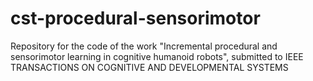 # cst-procedural-sensorimotor
Repository for the code of the work "Incremental procedural and sensorimotor learning in cognitive humanoid robots", submitted to IEEE TRANSACTIONS ON COGNITIVE AND DEVELOPMENTAL SYSTEMS
